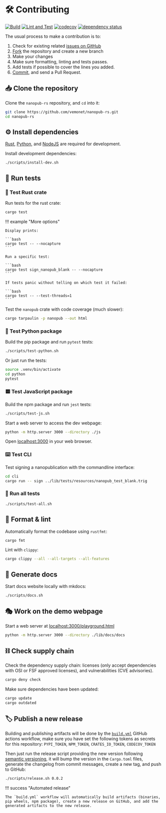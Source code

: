 # 🛠️ Contributing

[![Build](https://github.com/vemonet/nanopub-rs/actions/workflows/build.yml/badge.svg)](https://github.com/vemonet/nanopub-rs/actions/workflows/build.yml) [![Lint and Test](https://github.com/vemonet/nanopub-rs/actions/workflows/test.yml/badge.svg)](https://github.com/vemonet/nanopub-rs/actions/workflows/test.yml) [![codecov](https://codecov.io/gh/vemonet/nanopub-rs/graph/badge.svg?token=BF15PSO6GN)](https://codecov.io/gh/vemonet/nanopub-rs) [![dependency status](https://deps.rs/repo/github/vemonet/nanopub-rs/status.svg)](https://deps.rs/repo/github/vemonet/nanopub-rs)

The usual process to make a contribution is to:

1. Check for existing related [issues on GitHub](https://github.com/vemonet/nanopub-rs/issues)
2. [Fork](https://github.com/vemonet/nanopub-rs/fork) the repository and create a new branch
3. Make your changes
4. Make sure formatting, linting and tests passes.
5. Add tests if possible to cover the lines you added.
6. [Commit](https://www.conventionalcommits.org/en/v1.0.0/), and send a Pull Request.

## 📥️ Clone the repository

Clone the `nanopub-rs` repository, and `cd` into it:

```bash
git clone https://github.com/vemonet/nanopub-rs.git
cd nanopub-rs
```

## ⚙️ Install dependencies

[Rust](https://www.rust-lang.org/tools/install), [Python](https://www.python.org/downloads/), and [NodeJS](https://nodejs.org/en/download) are required for development.

Install development dependencies:

```bash
./scripts/install-dev.sh
```

## 🧪 Run tests

### 🦀 Test Rust crate

Run tests for the rust crate:

```bash
cargo test
```

!!! example "More options"

    Display prints:

    ```bash
    cargo test -- --nocapture
    ```

    Run a specific test:

    ```bash
    cargo test sign_nanopub_blank -- --nocapture
    ```

    If tests panic without telling on which test it failed:

    ```bash
    cargo test -- --test-threads=1
    ```

Test the `nanopub` crate with code coverage (much slower):

```bash
cargo tarpaulin -p nanopub --out html
```

### 🐍 Test Python package

Build the pip package and run `pytest` tests:

```bash
./scripts/test-python.sh
```

Or just run the tests:

```bash
source .venv/bin/activate
cd python
pytest
```

### 🟨 Test JavaScript package

Build the npm package and run `jest` tests:

```bash
./scripts/test-js.sh
```

Start a web server to access the dev webpage:

```bash
python -m http.server 3000 --directory ./js
```

Open [localhost:3000](http://localhost:3000) in your web browser.

### ⌨️ Test CLI

Test signing a nanopublication with the commandline interface:

```bash
cd cli
cargo run -- sign ../lib/tests/resources/nanopub_test_blank.trig
```

### 🌈 Run all tests

```bash
./scripts/test-all.sh
```

## 🧼 Format & lint

Automatically format the codebase using `rustfmt`:

```bash
cargo fmt
```

Lint with `clippy`:

```bash
cargo clippy --all --all-targets --all-features
```

## 📖 Generate docs

Start docs website locally with mkdocs:

```bash
./scripts/docs.sh
```

## 🎭️ Work on the demo webpage

Start a web server at [localhost:3000/playground.html](http://localhost:3000/playground.html)

```bash
python -m http.server 3000 --directory ./lib/docs/docs
```

## ️⛓️ Check supply chain

Check the dependency supply chain: licenses (only accept dependencies with OSI or FSF approved licenses), and vulnerabilities (CVE advisories).

```bash
cargo deny check
```

Make sure dependencies have been updated:

```bash
cargo update
cargo outdated
```

## 🏷️ Publish a new release

Building and publishing artifacts will be done by the [`build.yml`](https://github.com/vemonet/nanopub-rs/actions/workflows/build.yml) GitHub actions workflow, make sure you have set the following tokens as secrets for this repository: `PYPI_TOKEN`, `NPM_TOKEN`, `CRATES_IO_TOKEN`, `CODECOV_TOKEN`

Then just run the release script providing the new version following [semantic versioning](https://semver.org), it will bump the version in the `Cargo.toml` files, generate the changelog from commit messages, create a new tag, and push to GitHub:

```bash
./scripts/release.sh 0.0.2
```

!!! success "Automated release"

    The `build.yml` workflow will automatically build artifacts (binaries, pip wheels, npm package), create a new release on GitHub, and add the generated artifacts to the new release.
